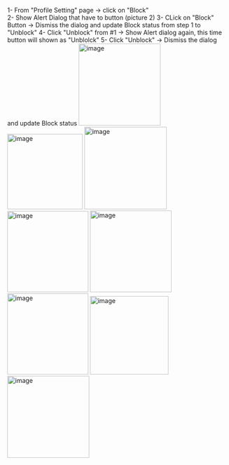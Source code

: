 
1- From "Profile Setting" page -> click on "Block"  
2- Show Alert Dialog that have to button (picture 2) 
3- CLick on "Block" Button -> Dismiss the dialog and update Block status from step 1 to "Unblock"
4- Click "Unblock" from #1 -> Show Alert dialog again, this time button will shown as "Unblolck"
5- Click "Unblock" -> Dismiss the dialog and update Block status
<img width="187" alt="image" src="https://github.com/Raisin27/FacebookLayout/assets/104148147/8938c4ec-b618-4fba-8fcc-054b97c08fda">
<img width="172" alt="image" src="https://github.com/Raisin27/FacebookLayout/assets/104148147/a3318dd0-91ef-43c5-9753-cfbdf24bf4d3">
<img width="188" alt="image" src="https://github.com/Raisin27/FacebookLayout/assets/104148147/dcd8c0b8-11c3-43a9-aeab-b6e43a0870e1">
<img width="185" alt="image" src="https://github.com/Raisin27/FacebookLayout/assets/104148147/a00615ec-6b1b-44e0-8b5e-f0fe70e92669">
<img width="186" alt="image" src="https://github.com/Raisin27/FacebookLayout/assets/104148147/ace23d20-e348-4673-a07c-c247610b7c16">
<img width="185" alt="image" src="https://github.com/Raisin27/FacebookLayout/assets/104148147/e8fce709-2f4a-4295-9362-9b595a3f51ac">
<img width="179" alt="image" src="https://github.com/Raisin27/FacebookLayout/assets/104148147/e05f7a5c-76c3-4b4f-9a3e-e1928a5a0f61">
<img width="187" alt="image" src="https://github.com/Raisin27/FacebookLayout/assets/104148147/0cc5a14e-b3a7-4626-a317-e3c2af2a9ff6">




